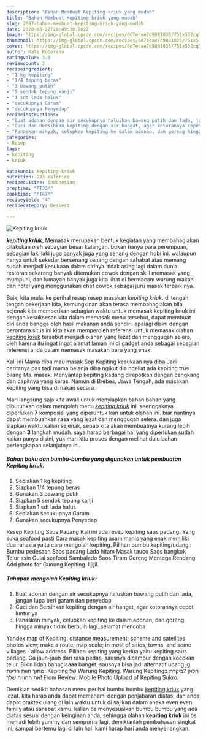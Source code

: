 ```yaml
---
description: "Bahan Membuat Kepiting kriuk yang mudah"
title: "Bahan Membuat Kepiting kriuk yang mudah"
slug: 2697-bahan-membuat-kepiting-kriuk-yang-mudah
date: 2020-08-22T20:49:30.962Z
image: https://img-global.cpcdn.com/recipes/6d7ecae7d9881835/751x532cq70/kepiting-kriuk-foto-resep-utama.jpg
thumbnail: https://img-global.cpcdn.com/recipes/6d7ecae7d9881835/751x532cq70/kepiting-kriuk-foto-resep-utama.jpg
cover: https://img-global.cpcdn.com/recipes/6d7ecae7d9881835/751x532cq70/kepiting-kriuk-foto-resep-utama.jpg
author: Kate Roberson
ratingvalue: 3.8
reviewcount: 3
recipeingredient:
- "1 kg kepiting"
- "1/4 tepung beras"
- "3 bawang putih"
- "5 sendok tepung kanji"
- "1 sdt lada halus"
- "secukupnya Garam"
- "secukupnya Penyedap"
recipeinstructions:
- "Buat adonan dengan air secukupnya haluskan bawang putih dan lada, jangan lupa beri garam dan penyedap"
- "Cuci dan Bersihkan kepiting dengan air hangat, agar kotorannya cepet luntur ya"
- "Panaskan minyak, celupkan kepiting ke dalam adonan, dan goreng hingga minyak tidak berbuih lagi..selamat mencoba"
categories:
- Resep
tags:
- kepiting
- kriuk

katakunci: kepiting kriuk 
nutrition: 283 calories
recipecuisine: Indonesian
preptime: "PT33M"
cooktime: "PT47M"
recipeyield: "4"
recipecategory: Dessert

---
```



![Kepiting kriuk](https://img-global.cpcdn.com/recipes/6d7ecae7d9881835/751x532cq70/kepiting-kriuk-foto-resep-utama.jpg)

<b><i>kepiting kriuk</i></b>, Memasak merupakan bentuk kegiatan yang membahagiakan dilakukan oleh sebagian besar kalangan. bukan hanya para perempuan, sebagian laki laki juga banyak juga yang senang dengan hobi ini. walaupun hanya untuk sekedar bersenang senang dengan sahabat atau memang sudah menjadi kesukaan dalam dirinya. tidak asing lagi dalam dunia restoran sekarang banyak ditemukan cowok dengan skill memasak yang mumpuni, dan lumayan banyak juga kita lihat di bermacam warung makan dan hotel yang menggunakan chef cowok sebagai juru masak terbaik nya.

Baik, kita mulai ke perihal resep resep masakan <i>kepiting kriuk</i>. di tengah tengah pekerjaan kita, kemungkinan akan terasa membahagiakan bila sejenak kita memberikan sebagian waktu untuk memasak kepiting kriuk ini. dengan kesuksesan kita dalam memasak menu tersebut, dapat membuat diri anda bangga oleh hasil makanan anda sendiri. apalagi disini dengan perantara situs ini kita akan memperoleh referensi untuk memasak olahan <u>kepiting kriuk</u> tersebut menjadi olahan yang lezat dan menggugah selera, oleh karena itu ingat ingat alamat laman ini di gadget anda sebagai sebagian referensi anda dalam memasak masakan baru yang enak.

Kali ini Mama diba mau masak Sop Kepiting kesukaan nya diba Jadi ceritanya pas tadi mama belanja diba ngikut dia ngeliat ada kepiting trus bilang Ma. masak. Menyantap kepiting kadang direpotkan dengan cangkang dan capitnya yang keras. Namun di Brebes, Jawa Tengah, ada masakan kepiting yang bisa dimakan secara.


Mari langsung saja kita awali untuk menyiapkan bahan bahan yang dibutuhkan dalam mengolah menu <u><i>kepiting kriuk</i></u> ini. seenggaknya diperlukan <b>7</b> komposisi yang diperuntuk kan untuk olahan ini. biar nantinya dapat membuahkan rasa yang lezat dan menggugah selera. dan juga siapkan waktu kalian sejenak, sebab kita akan membuatnya kurang lebih dengan <b>3</b> langkah mudah. saya harap berbagai hal yang diperlukan sudah kalian punya disini, yuk mari kita proses dengan melihat dulu bahan perlengkapan selanjutnya ini.

<!--inarticleads1-->

##### Bahan baku dan bumbu-bumbu yang digunakan untuk pembuatan Kepiting kriuk:

1. Sediakan 1 kg kepiting
1. Siapkan 1/4 tepung beras
1. Gunakan 3 bawang putih
1. Siapkan 5 sendok tepung kanji
1. Siapkan 1 sdt lada halus
1. Sediakan secukupnya Garam
1. Gunakan secukupnya Penyedap


Resep Kepiting Saus Padang Kali ini ada resep kepiting saus padang. Yang suka seafood pasti Cara masak kepiting asam manis yang enak memiliki dua rahasia yaitu cara mengolah kepiting. Pilihan bumbu kepiting/udang : Bumbu pedesaan Saos padang Lada hitam Masak tauco Saos bangkok Telur asin Gulai seafood Sambalado Saos Tiram Goreng Mentega Rendang. Add photo for Gunung Kepiting. lijijil. 

<!--inarticleads2-->

##### Tahapan mengolah Kepiting kriuk:

1. Buat adonan dengan air secukupnya haluskan bawang putih dan lada, jangan lupa beri garam dan penyedap
1. Cuci dan Bersihkan kepiting dengan air hangat, agar kotorannya cepet luntur ya
1. Panaskan minyak, celupkan kepiting ke dalam adonan, dan goreng hingga minyak tidak berbuih lagi..selamat mencoba


Yandex map of Kepiting: distance measurement; scheme and satellites photos view; make a route; map scale; in most of sities, towns, and some villages - allow address. Pilihan kepiting yang kedua yaitu kepiting saus padang. Ga jauh-jauh dari rasa pedas, sausnya dicampur dengan kocokan telur. Bikin lidah bahagiaaaa banget. sausnya bisa jadi alternatif udang jg. מתוך חוות הדעת: Kepiting של ‪Warung Kepiting‬. ביקרת ב‪Warung Kepiting‬? חלוק את החוויה שלך! From Review: Mobile Photo Upload of Kepiting Sukro. 

Demikian sedikit bahasan menu perihal bumbu bumbu <u>kepiting kriuk</u> yang lezat. kita harap anda dapat memahami dengan penjabaran diatas, dan anda dapat praktek ulang di lain waktu untuk di sajikan dalam aneka even even family atau sahabat kamu. kalian bs menyesuaikan bumbu bumbu yang ada diatas sesuai dengan keinginan anda, sehingga olahan <b>kepiting kriuk</b> ini bs menjadi lebih yummy dan sempurna lagi. demikianlah pembahasan singkat ini, sampai bertemu lagi di lain hal. kami harap hari anda menyenangkan.
